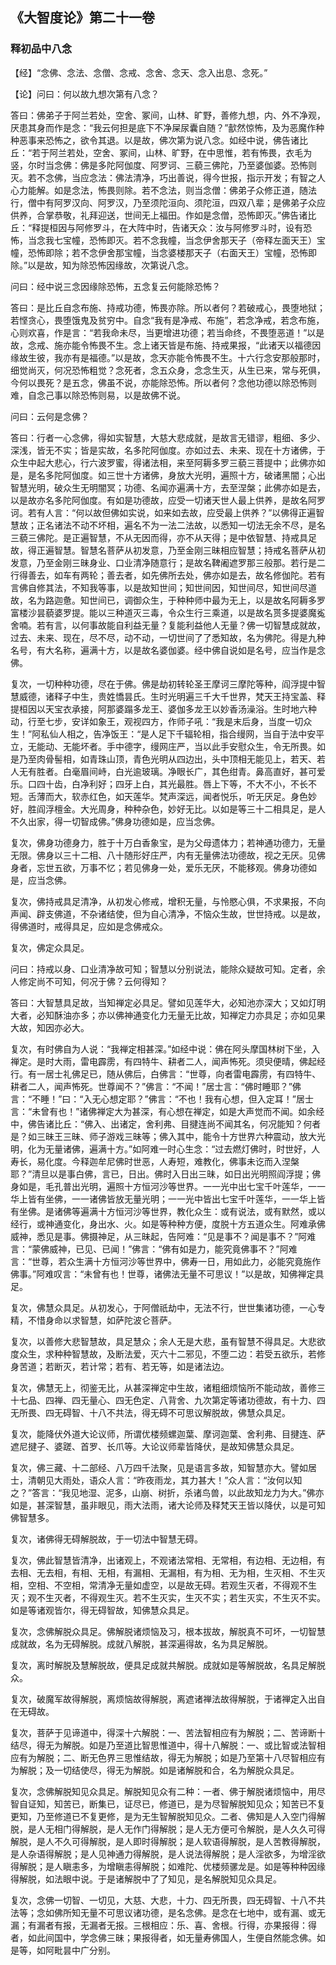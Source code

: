 ## 《大智度论》第二十一卷

### 释初品中八念

【经】“念佛、念法、念僧、念戒、念舍、念天、念入出息、念死。”&nbsp;&nbsp;&nbsp;&nbsp;&nbsp;&nbsp;&nbsp;&nbsp;

【论】问曰：何以故九想次第有八念？

答曰：佛弟子于阿兰若处，空舍、冢间，山林、旷野，善修九想，内、外不净观，厌患其身而作是念：“我云何担是底下不净屎尿囊自随？”㱇然惊怖，及为恶魔作种种恶事来恐怖之，欲令其退。以是故，佛次第为说八念。如经中说，佛告诸比丘：“若于阿兰若处，空舍、冢间，山林、旷野，在中思惟，若有怖畏，衣毛为竖，尔时当念佛：佛是多陀阿伽度、阿罗诃、三藐三佛陀，乃至婆伽婆。恐怖则灭。若不念佛，当应念法：佛法清净，巧出善说，得今世报，指示开发；有智之人心力能解。如是念法，怖畏则除。若不念法，则当念僧：佛弟子众修正道，随法行，僧中有阿罗汉向、阿罗汉，乃至须陀洹向、须陀洹，四双八辈；是佛弟子众应供养，合掌恭敬，礼拜迎送，世间无上福田。作如是念僧，恐怖即灭。”佛告诸比丘：“释提桓因与阿修罗斗，在大阵中时，告诸天众：汝与阿修罗斗时，设有恐怖，当念我七宝幢，恐怖即灭。若不念我幢，当念伊舍那天子（帝释左面天王）宝幢，恐怖即除；若不念伊舍那宝幢，当念婆楼那天子（右面天王）宝幢，恐怖即除。”以是故，知为除恐怖因缘故，次第说八念。

问曰：经中说三念因缘除恐怖，五念复云何能除恐怖？

答曰：是比丘自念布施、持戒功德，怖畏亦除。所以者何？若破戒心，畏堕地狱；若悭贪心，畏堕饿鬼及贫穷中。自念“我有是净戒、布施”，若念净戒，若念布施，心则欢喜，作是言：“若我命未尽，当更增进功德；若当命终，不畏堕恶道！”以是故，念戒、施亦能令怖畏不生。念上诸天皆是布施、持戒果报，“此诸天以福德因缘故生彼，我亦有是福德。”以是故，念天亦能令怖畏不生。十六行念安那般那时，细觉尚灭，何况恐怖粗觉？念死者，念五众身，念念生灭，从生已来，常与死俱，今何以畏死？是五念，佛虽不说，亦能除恐怖。所以者何？念他功德以除恐怖则难，自念己事以除恐怖则易，以是故佛不说。

问曰：云何是念佛？

答曰：行者一心念佛，得如实智慧，大慈大悲成就，是故言无错谬，粗细、多少、深浅，皆无不实；皆是实故，名多陀阿伽度。亦如过去、未来、现在十方诸佛，于众生中起大悲心，行六波罗蜜，得诸法相，来至阿耨多罗三藐三菩提中；此佛亦如是，是名多陀阿伽度。如三世十方诸佛，身放大光明，遍照十方，破诸黑闇；心出智慧光明，破众生无明闇冥；功德、名闻亦遍满十方，去至涅槃；此佛亦如是去，以是故亦名多陀阿伽度。有如是功德故，应受一切诸天世人最上供养，是故名阿罗诃。若有人言：“何以故但佛如实说，如来如去故，应受最上供养？”以佛得正遍智慧故；正名诸法不动不坏相，遍名不为一法二法故，以悉知一切法无余不尽，是名三藐三佛陀。是正遍智慧，不从无因而得，亦不从天得；是中依智慧、持戒具足故，得正遍智慧。智慧名菩萨从初发意，乃至金刚三昧相应智慧；持戒名菩萨从初发意，乃至金刚三昧身业、口业清净随意行；是故名鞞阇遮罗那三般那。若行是二行得善去，如车有两轮；善去者，如先佛所去处，佛亦如是去，故名修伽陀。若有言佛自修其法，不知我等事，以是故知世间；知世间因，知世间尽，知世间尽道故，名为路迦惫。知世间已，调御众生，于种种师中最为无上，以是故名阿耨多罗富楼沙昙藐婆罗提。能以三种道灭三毒，令众生行三乘道，以是故名贳多提婆魔㝹舍喃。若有言，以何事故能自利益无量？复能利益他人无量？佛一切智慧成就故，过去、未来、现在，尽不尽，动不动，一切世间了了悉知故，名为佛陀。得是九种名号，有大名称，遍满十方，以是故名婆伽婆。经中佛自说如是名号，应当作是念佛。

复次，一切种种功德，尽在于佛。佛是劫初转轮圣王摩诃三摩陀等种，阎浮提中智慧威德，诸释子中生，贵姓憍昙氏。生时光明遍三千大千世界，梵天王持宝盖、释提桓因以天宝衣承接，阿那婆蹋多龙王、婆伽多龙王以妙香汤澡浴。生时地六种动，行至七步，安详如象王，观视四方，作师子吼：“我是末后身，当度一切众生！”阿私仙人相之，告净饭王：“是人足下千辐轮相，指合缦网，当自于法中安平立，无能动、无能坏者。手中德字，缦网庄严，当以此手安慰众生，令无所畏。如是乃至肉骨髻相，如青珠山顶，青色光明从四边出，头中顶相无能见上，若天、若人无有胜者。白毫眉间峙，白光逾玻璃。净眼长广，其色绀青。鼻高直好，甚可爱乐。口四十齿，白净利好；四牙上白，其光最胜。唇上下等，不大不小，不长不短。舌薄而大，软赤红色，如天莲华。梵声深远，闻者悦乐，听无厌足。身色妙好，胜阎浮檀金。大光周身，种种杂色，妙好无比。以如是等三十二相具足，是人不久出家，得一切智成佛。”佛身功德如是，应当念佛。

复次，佛身功德身力，胜于十万白香象宝，是为父母遗体力；若神通功德力，无量无限。佛身以三十二相、八十随形好庄严，内有无量佛法功德故，视之无厌。见佛身者，忘世五欲，万事不忆；若见佛身一处，爱乐无厌，不能移观。佛身功德如是，应当念佛。

复次，佛持戒具足清净，从初发心修戒，增积无量，与怜愍心俱，不求果报，不向声闻、辟支佛道，不杂诸结使，但为自心清净，不恼众生故，世世持戒。以是故，得佛道时，戒得具足，应如是念佛戒众。

复次，佛定众具足。

问曰：持戒以身、口业清净故可知；智慧以分别说法，能除众疑故可知。定者，余人修定尚不可知，何况于佛？云何得知？

答曰：大智慧具足故，当知禅定必具足。譬如见莲华大，必知池亦深大；又如灯明大者，必知酥油亦多；亦以佛神通变化力无量无比故，知禅定力亦具足；亦如见果大故，知因亦必大。

复次，有时佛自为人说：“我禅定相甚深。”如经中说：佛在阿头摩国林树下坐，入禅定。是时大雨，雷电霹雳，有四特牛、耕者二人，闻声怖死。须臾便晴，佛起经行。有一居士礼佛足已，随从佛后，白佛言：“世尊，向者雷电霹雳，有四特牛、耕者二人，闻声怖死。世尊闻不？”佛言：“不闻！”居士言：“佛时睡耶？”佛言：“不睡！”曰：“入无心想定耶？”佛言：“不也！我有心想，但入定耳！”居士言：“未曾有也！”诸佛禅定大为甚深，有心想在禅定，如是大声觉而不闻。如余经中，佛告诸比丘：“佛入、出诸定，舍利弗、目揵连尚不闻其名，何况能知？何者是？如三昧王三昧、师子游戏三昧等；佛入其中，能令十方世界六种震动，放大光明，化为无量诸佛，遍满十方。”如阿难一时心生念：“过去燃灯佛时，时世好，人寿长，易化度。今释迦牟尼佛时世恶，人寿短，难教化，佛事未讫而入涅槃耶？”清旦以是事白佛，言已，日出。佛时入日出三昧，如日出光明照阎浮提；佛身如是，毛孔普出光明，遍照十方恒河沙等世界。一一光中出七宝千叶莲华，一一华上皆有坐佛，一一诸佛皆放无量光明；一一光中皆出七宝千叶莲华，一一华上皆有坐佛。是诸佛等遍满十方恒河沙等世界，教化众生：或有说法，或有默然，或以经行，或神通变化，身出水、火。如是等种种方便，度脱十方五道众生。阿难承佛威神，悉见是事。佛摄神足，从三昧起，告阿难：“见是事不？闻是事不？”阿难言：“蒙佛威神，已见、已闻！”佛言：“佛有如是力，能究竟佛事不？”阿难言：“世尊，若众生满十方恒河沙等世界中，佛寿一日，用如此力，必能究竟施作佛事。”阿难叹言：“未曾有也！世尊，诸佛法无量不可思议！”以是故，知佛禅定具足。

复次，佛慧众具足。从初发心，于阿僧祇劫中，无法不行，世世集诸功德，一心专精，不惜身命以求智慧，如萨陀波仑菩萨。

复次，以善修大悲智慧故，具足慧众；余人无是大悲，虽有智慧不得具足。大悲欲度众生，求种种智慧故，及断法爱，灭六十二邪见，不堕二边：若受五欲乐，若修身苦道；若断灭，若计常；若有、若无等，如是诸法边。

复次，佛慧无上，彻鉴无比，从甚深禅定中生故，诸粗细烦恼所不能动故，善修三十七品、四禅、四无量心、四无色定、八背舍、九次第定等诸功德故，有十力、四无所畏、四无碍智、十八不共法，得无碍不可思议解脱故，佛慧众具足。

复次，能降伏外道大论议师，所谓优楼频螺迦葉、摩诃迦葉、舍利弗、目揵连、萨遮尼揵子、婆蹉、首罗、长爪等。大论议师辈皆降伏，是故知佛慧众具足。

复次，佛三藏、十二部经、八万四千法聚，见是语言多故，知智慧亦大。譬如居士，清朝见大雨处，语众人言：“昨夜雨龙，其力甚大！”众人言：“汝何以知之？”答言：“我见地湿、泥多，山崩、树折，杀诸鸟兽，以此故知龙力为大。”佛亦如是，甚深智慧，虽非眼见，雨大法雨，诸大论师及释梵天王皆以降伏，以是可知佛智慧多。

复次，诸佛得无碍解脱故，于一切法中智慧无碍。

复次，佛此智慧皆清净，出诸观上，不观诸法常相、无常相，有边相、无边相，有去相、无去相，有相、无相，有漏相、无漏相，有为相、无为相，生灭相、不生灭相，空相、不空相，常清净无量如虚空，以是故无碍。若观生灭者，不得观不生灭；观不生灭者，不得观生灭。若不生灭实，生灭不实；若生灭实，不生灭不实。如是等诸观皆尔，得无碍智故，知佛慧众具足。

复次，念佛解脱众具足。佛解脱诸烦恼及习，根本拔故，解脱真不可坏，一切智慧成就故，名为无碍解脱。成就八解脱，甚深遍得故，名为具足解脱。

复次，离时解脱及慧解脱故，便具足成就共解脱。成就如是等解脱故，名具足解脱众。

复次，破魔军故得解脱，离烦恼故得解脱，离遮诸禅法故得解脱，于诸禅定入出自在无碍故。

复次，菩萨于见谛道中，得深十六解脱：一、苦法智相应有为解脱；二、苦谛断十结尽，得无为解脱。如是乃至道比智思惟道中，得十八解脱：一、或比智或法智相应有为解脱；二、断无色界三思惟结故，得无为解脱；如是乃至第十八尽智相应有为解脱；及一切结使尽，得无为解脱。如是诸解脱和合，名为解脱众具足。

复次，念佛解脱知见众具足。解脱知见众有二种：一者、佛于解脱诸烦恼中，用尽智自证知，知苦已，断集已，证尽已，修道已，是为尽智解脱知见众；知苦已不复更知，乃至修道已不复更修，是为无生智解脱知见众。二者、佛知是人入空门得解脱，是人无相门得解脱，是人无作门得解脱；是人无方便可令解脱，是人久久可得解脱，是人不久可得解脱，是人即时得解脱；是人软语得解脱，是人苦教得解脱，是人杂语得解脱；是人见神通力得解脱，是人说法得解脱；是人淫欲多，为增淫欲得解脱；是人瞋恚多，为增瞋恚得解脱；如难陀、优楼频骡龙是。如是等种种因缘得解脱，如法眼中说。于是诸解脱中了了知见，是名解脱知见众具足。

复次，念佛一切智、一切见，大慈、大悲，十力、四无所畏，四无碍智、十八不共法等；念如佛所知无量不可思议诸功德，是名念佛。是念在七地中，或有漏、或无漏；有漏者有报，无漏者无报。三根相应：乐、喜、舍根。行得，亦果报得：得者，如此间国中，学念佛三昧；果报得者，如无量寿佛国人，生便自然能念佛。如是等，如阿毗昙中广分别。
